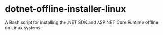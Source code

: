 # dotnet-offline-installer-linux
A Bash script for installing the .NET SDK and ASP.NET Core Runtime offline on Linux systems.
